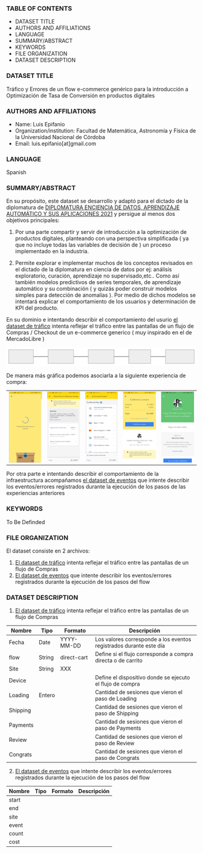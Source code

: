 ### TABLE OF CONTENTS

* DATASET TITLE
* AUTHORS AND AFFILIATIONS
* LANGUAGE
* SUMMARY/ABSTRACT
* KEYWORDS
* FILE ORGANIZATION
* DATASET DESCRIPTION 


### DATASET TITLE

Tráfico y Errores de un flow e-commerce genérico para
la introducción a Optimización de Tasa de Conversión en productos digitales

###  AUTHORS AND AFFILIATIONS

* Name: Luis Epifanio
* Organization/institution: Facultad de Matemática, Astronomía y Física de la Universidad Nacional de Córdoba
* Email: luis.epifanio[at]gmail.com

### LANGUAGE
Spanish

### SUMMARY/ABSTRACT

En su propósito, este dataset se desarrollo y adaptó para el dictado de la diplomatura de [DIPLOMATURA
ENCIENCIA DE DATOS, APRENDIZAJE AUTOMÁTICO
Y SUS APLICACIONES 2021](https://diplodatos.famaf.unc.edu.ar/) y persigue al menos dos objetivos principales:
1. Por una parte compartir y servir de introducción a la optimización de productos
digitales, planteando con una perspectiva simplificada ( ya que no incluye todas las variables de decisión de ) un proceso implementado en la industria.

2. Permite explorar e implementar muchos de los conceptos revisados en el dictado de la diplomatura en ciencia de datos por ej: análisis exploratorio,
curación, aprendizaje no supervisado,etc.. Como así también modelos predictivos
de series temporales, de aprendizaje automático y su combinación ( y quizás poder
construir modelos simples para detección de anomalías ). Por medio de dichos
modelos se intentará explicar el comportamiento de los usuarios y determinación
de KPI del producto.

En su dominio e intentando describir el comportamiento del usurio [el dataset de tráfico](traffic_AR_CL_UY.csv) intenta reflejar el tráfico entre las pantallas de un flujo de Compras / Checkout de un e-commerce generico ( muy inspirado en el de MercadoLibre )

![CheckOut Generic Diagram](./assets/images/checkout-flow.svg)

De manera más gráfica podemos asociarla a la siguiente experiencia de compra:

|   |   |   |   |   |
|:-:|---|---|---|---|
|  <img src="./assets/images/LOADING.jpeg" width="120" >  |  <img src="./assets/images/SHIPPING.jpeg" width="120" > | <img src="./assets/images/PAYMENTS.jpeg" width="120" >  |  <img src="./assets/images/REVIEW.jpeg" width="120" > |  <img src="./assets/images/CONGRATS.jpeg" width="120" > |

Por otra parte e intentando describir el comportamiento de la infraestructura
acompañamos [el dataset de eventos](events_AR_CL_UY.csv) que intente describir
los eventos/errores registrados durante la ejecución de los pasos de las experiencias 
anteriores

### KEYWORDS

To Be Definded

### FILE ORGANIZATION

El dataset consiste en 2 archivos:

1. [El dataset de tráfico](traffic_AR_CL_UY.csv) intenta reflejar el tráfico entre las pantallas de un flujo de Compras
2. [El dataset de eventos](events_AR_CL_UY.csv) que intente describir
los eventos/errores registrados durante la ejecución de los pasos del flow

### DATASET DESCRIPTION
1. [El dataset de tráfico](traffic_AR_CL_UY.csv) intenta reflejar el tráfico entre las pantallas de un flujo de Compras

| Nombre   |  Tipo  | Formato    | Descripción |
|----------|--------|------------|-------------|
| Fecha    |  Date | YYYY-MM-DD |  Los valores corresponde a los eventos registrados durante este día |
| flow     | String | direct-cart | Define si el flujo corresponde a compra directa o de carrito |
| Site     | String |   XXX       |             |
| Device   |        |             | Define el dispositivo donde se ejecuto el flujo de compra |
| Loading  | Entero |             | Cantidad de sesiones que vieron el paso de Loading  |
| Shipping |        |             | Cantidad de sesiones que vieron el paso de Shipping |
| Payments |        |             | Cantidad de sesiones que vieron el paso de Payments |
| Review   |        |             | Cantidad de sesiones que vieron el paso de Review   |
| Congrats |        |             | Cantidad de sesiones que vieron el paso de Congrats |




2. [El dataset de eventos](events_AR_CL_UY.csv) que intente describir
los eventos/errores registrados durante la ejecución de los pasos del flow

| Nombre   |  Tipo | Formato  | Descripción |
|----------|-------|----------|-------------|
| start    |       |          |             |
| end      |       |          |             |
| site     |       |          |             |
| event    |       |          |             |
| count    |       |          |             |
| cost     |       |          |             |





 